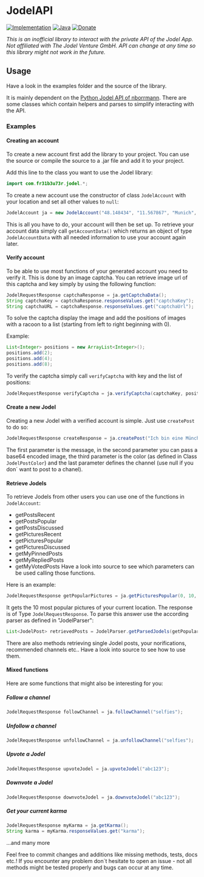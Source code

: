 # JodelAPI
[![Implementation](https://img.shields.io/badge/api--version-4.45.2-brightgreen.svg)]() [![Java](https://img.shields.io/badge/java-8-brightgreen.svg)]() [![Donate](https://img.shields.io/badge/donate-PayPal-brightgreen.svg)](https://www.paypal.com/cgi-bin/webscr?cmd=_s-xclick&hosted_button_id=5654A67GA3GHA)

*This is an inofficial library to interact with the private API of the Jodel App. Not affiliated with The Jodel Venture GmbH. API can change at any time so this library might not work in the future.*

## Usage
Have a look in the examples folder and the source of the library.

It is mainly dependent on the [Python Jodel API of nborrmann](https://github.com/nborrmann/jodel_api). There are some classes which contain helpers and parses to simplify interacting with the API.

### Examples

#### Creating an account
To create a new account first add the library to your project. You can use the source or compile the source to a .jar file and add it to your project.

Add this line to the class you want to use the Jodel library:
```java
import com.fr31b3u73r.jodel.*;
```

To create a new account use the constructor of class ```JodelAccount``` with your location and set all other values to ```null```:
```java
JodelAccount ja = new JodelAccount("48.148434", "11.567867", "Munich", "DE", "Munich", false, null, null, null, null, null);
```

This is all you have to do, your account will then be set up. To retrieve your account data simply call ```getAccountData()``` which returns an object of type ```JodelAccountData``` with all needed information to use your account again later.

#### Verify account
To be able to use most functions of your generated account you need to verify it. This is done by an image captcha. You can retrieve image url of this captcha and key simply by using the following function:
```java
JodelRequestResponse captchaResponse = ja.getCaptchaData();
String captchaKey = captchaResponse.responseValues.get("captchaKey");
String captchaURL = captchaResponse.responseValues.get("captchaUrl");
```

To solve the captcha display the image and add the positions of images with a racoon to a list (starting from left to right beginning with 0).

Example:
```java
List<Integer> positions = new ArrayList<Integer>();
positions.add(2);
positions.add(4);
positions.add(8);
```

To verify the captcha simply call ```verifyCaptcha``` with key and the list of positions:
```java
JodelRequestResponse verifyCaptcha = ja.verifyCaptcha(captchaKey, positions);
```


#### Create a new Jodel
Creating a new Jodel with a verified account is simple. Just use ```createPost``` to do so:
```java
JodelRequestResponse createResponse = ja.createPost("Ich bin eine Münchner Ampel", null, JodelPostColor.RED, null);
```
The first parameter is the message, in the second parameter you can pass a base64 encoded image, the third parameter is the color (as defined in Class ```JodelPostColor```) and the last parameter defines the channel (use null if you don´ want to post to a chanel).


#### Retrieve Jodels
To retrieve Jodels from other users you can use one of the functions in ```JodelAccount```:
* getPostsRecent
* getPostsPopular
* getPostsDiscussed
* getPicturesRecent
* getPicturesPopular
* getPicturesDiscussed
* getMyPinnedPosts
* getMyRepliedPosts
* getMyVotedPosts
Have a look into source to see which parameters can be used calling those functions.

Here is an example:
```java
JodelRequestResponse getPopularPictures = ja.getPicturesPopular(0, 10, null);
```
It gets the 10 most popular pictures of your current location. The response is of Type ```JodelRequestResponse```. To parse this answer use the according parser as defined in "JodelParser":
```java
List<JodelPost> retrievedPosts = JodelParser.getParsedJodels(getPopularPictures.rawResponseMessage);
```

There are also methods retrieving single Jodel posts, your norifications, recommended channels etc.. Have a look into source to see how to use them.

#### Mixed functions
Here are some functions that might also be interesting for you:
##### Follow a channel
```java
JodelRequestResponse followChannel = ja.followChannel("selfies");
```
##### Unfollow a channel
```java
JodelRequestResponse unfollowChannel = ja.unfollowChannel("selfies");
```
##### Upvote a Jodel
```java
JodelRequestResponse upvoteJodel = ja.upvoteJodel("abc123");
```
##### Downvote a Jodel
```java
JodelRequestResponse downvoteJodel = ja.downvoteJodel("abc123");
```
##### Get your current karma
```java
JodelRequestResponse myKarma = ja.getKarma();
String karma = myKarma.responseValues.get("karma");
```
...and many more

Feel free to commit changes and additions like missing methods, tests, docs etc.!
If you encounter any problem don´t hesitate to open an issue - not all methods might be tested properly and bugs can occur at any time.